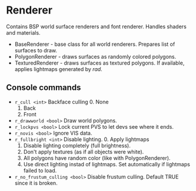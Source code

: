 Renderer
========
Contains BSP world surface renderers and font renderer. Handles shaders and materials.

- BaseRenderer - base class for all world renderers. Prepares list of surfaces to draw.
- PolygonRenderer - draws surfaces as randomly colored polygons.
- TexturedRenderer - draws surfaces as textured polygons. If available, applies lightmaps generated by *rad*.

Console commands
----------------
- `r_cull <int>` Backface culling
    0. None
    1. Back
    2. Front
- `r_drawworld <bool>` Draw world polygons.
- `r_lockpvs <bool>` Lock current PVS to let devs see where it ends.
- `r_novis <bool>` Ignore VIS data.
- `r_fullbright <int>` Disable lighting.
    0. Apply lightmaps
    1. Disable lighting completely (full brightness).
    2. Don't apply textures (as if all objects were white).
    3. All polygons have random color (like with PolygonRenderer).
    4. Use direct lighting instad of lightmaps. Set automatically if lightmaps failed to load.
- `r_no_frustum_culling <bool>` Disable frustum culling. Default TRUE since it is broken.
